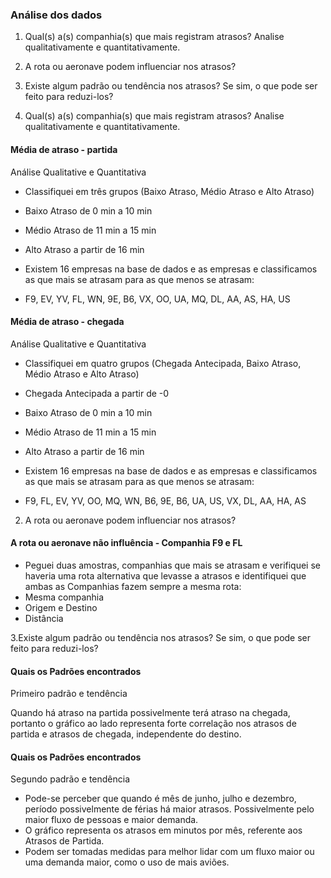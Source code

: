 ### Análise dos dados

1. Qual(s) a(s) companhia(s) que mais registram atrasos? Analise qualitativamente e quantitativamente.
2. A rota ou aeronave podem influenciar nos atrasos?
3. Existe algum padrão ou tendência nos atrasos? Se sim, o que pode ser feito para reduzi-los?



1. Qual(s) a(s) companhia(s) que mais registram atrasos? Analise qualitativamente e quantitativamente.

#### Média de atraso - partida
Análise Qualitative e Quantitativa

- Classifiquei em três grupos (Baixo Atraso, Médio Atraso e Alto Atraso)

- Baixo Atraso de 0 min a 10 min

- Médio Atraso de 11 min a 15 min

- Alto Atraso a partir de 16 min

- Existem 16 empresas na base de dados e as empresas e classificamos  as que mais se atrasam para as que menos se atrasam:

- F9, EV, YV, FL, WN, 9E, B6, VX, OO, UA, MQ, DL, AA, AS, HA, US

#### Média de atraso - chegada
Análise Qualitative e Quantitativa

- Classifiquei em quatro grupos (Chegada Antecipada, Baixo Atraso, Médio Atraso e Alto Atraso)

- Chegada Antecipada a partir de -0

- Baixo Atraso de 0 min a 10 min

- Médio Atraso de 11 min a 15 min

- Alto Atraso a partir de 16 min

- Existem 16 empresas na base de dados e as empresas e classificamos  as que mais se atrasam para as que menos se atrasam:

- F9, FL, EV, YV, OO, MQ, WN, B6, 9E, B6, UA, US, VX, DL, AA, HA, AS

  

2. A rota ou aeronave podem influenciar nos atrasos?
   
#### A rota ou aeronave não influência - Companhia F9 e FL

- Peguei duas amostras, companhias que mais se atrasam e verifiquei se haveria uma rota alternativa que levasse a atrasos e identifiquei que ambas as Companhias fazem sempre a mesma rota:
- Mesma companhia
- Origem e Destino
- Distância

3.Existe algum padrão ou tendência nos atrasos? Se sim, o que pode ser feito para reduzi-los?

#### Quais os Padrões encontrados
Primeiro padrão e tendência

Quando há atraso na partida possivelmente terá atraso na chegada, portanto o gráfico ao lado representa forte correlação nos atrasos de partida e atrasos de chegada, independente do destino.

#### Quais os Padrões encontrados
Segundo padrão e tendência

- Pode-se perceber que quando é mês de junho, julho e dezembro, período possivelmente de férias há maior atrasos. Possivelmente pelo maior fluxo de pessoas e maior demanda.
- O gráfico representa os atrasos em minutos por mês, referente aos Atrasos de Partida.
- Podem ser tomadas medidas para melhor lidar com um fluxo maior ou uma demanda maior, como o uso de mais aviões.






















